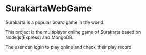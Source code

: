 # SurakartaWebGame
Surakarta is a popular board game in the world.

This project is the multiplayer online game of Surakarta based on Node.js(Express) and MongoDB.

The user can login to play online and check their play record.

